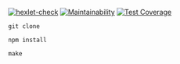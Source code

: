 [![hexlet-check](https://github.com/Tokimikichika/fullstack-javascript-project-11/actions/workflows/hexlet-check.yml/badge.svg)](https://github.com/Tokimikichika/fullstack-javascript-project-11/actions/workflows/hexlet-check.yml)
[![Maintainability](https://api.codeclimate.com/v1/badges/d47f76fc73acae29bed1/maintainability)](https://codeclimate.com/github/Tokimikichika/fullstack-javascript-project-11/maintainability)
[![Test Coverage](https://api.codeclimate.com/v1/badges/d47f76fc73acae29bed1/test_coverage)](https://codeclimate.com/github/Tokimikichika/fullstack-javascript-project-11/test_coverage)

```
git clone 
```
```
npm install
```


```
make 
```



